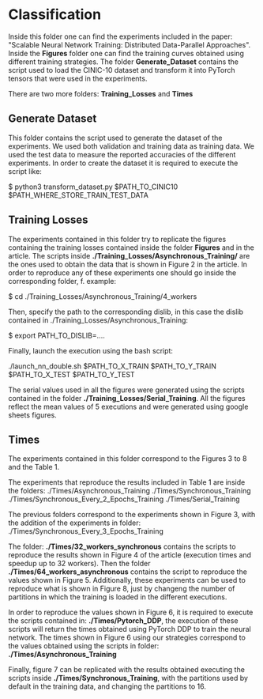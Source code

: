 # Classification
Inside this folder one can find the experiments included in the paper: "Scalable Neural Network Training: Distributed Data-Parallel Approaches". 
Inside the **Figures** folder one can find the training curves obtained using different training strategies. The folder **Generate_Dataset** contains the script used to load the CINIC-10 dataset and transform it 
into PyTorch tensors that were used in the experiments. 

There are two more folders: **Training_Losses** and **Times**

## Generate Dataset

This folder contains the script used to generate the dataset of the experiments. We used both validation and training data as training data. We used the test data to measure the reported accuracies of the different experiments. In order to create the dataset it is required to execute the script like:

$ python3 transform_dataset.py $PATH_TO_CINIC10 $PATH_WHERE_STORE_TRAIN_TEST_DATA

## Training Losses
The experiments contained in this folder try to replicate the figures containing the training losses contained inside the folder **Figures** and in the article. The scripts inside **./Training_Losses/Asynchronous_Training/** are the ones used to obtain the data that is shown in Figure 2 in the article. 
In order to reproduce any of these experiments one should go inside the corresponding folder, f. example:

$ cd ./Training_Losses/Asynchronous_Training/4_workers

Then, specify the path to the corresponding dislib, in this case the dislib contained in ./Training_Losses/Asynchronous_Training:

$ export PATH_TO_DISLIB=....

Finally, launch the execution using the bash script:

./launch_nn_double.sh $PATH_TO_X_TRAIN $PATH_TO_Y_TRAIN $PATH_TO_X_TEST $PATH_TO_Y_TEST

The serial values used in all the figures were generated using the scripts contained in the folder **./Training_Losses/Serial_Training**. All the figures reflect the mean values of 5 executions and were generated using google sheets figures.

## Times

The experiments contained in this folder correspond to the Figures 3 to 8 and the Table 1. 

The experiments that reproduce the results included in Table 1 are inside the folders: ./Times/Asynchronous_Training ./Times/Synchronous_Training ./Times/Synchronous_Every_2_Epochs_Training ./Times/Serial_Training

The previous folders correspond to the experiments shown in Figure 3, with the addition of the experiments in folder: ./Times/Synchronous_Every_3_Epochs_Training

The folder: **./Times/32_workers_synchronous** contains the scripts to reproduce the results shown in Figure 4 of the article (execution times and speedup up to 32 workers). Then the folder **./Times/64_workers_asynchronous** contains the script to reproduce the values shown in Figure 5. Additionally, these experiments can be used to reproduce what is shown in Figure 8, just by changeng the number of partitions in which the training is loaded in the different executions.

In order to reproduce the values shown in Figure 6, it is required to execute the scripts contained in: **./Times/Pytorch_DDP**, the execution of these scripts will return the times obtained using PyTorch DDP to train the neural network. The times shown in Figure 6 using our strategies correspond to the values obtained using the scripts in folder: **./Times/Asynchronous_Training**

Finally, figure 7 can be replicated with the results obtained executing the scripts inside **./Times/Synchronous_Training**, with the partitions used by default in the training data, and changing the partitions to 16.
